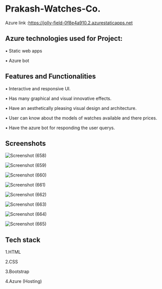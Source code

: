 # Prakash-Watches-Co.
Azure link :https://jolly-field-0f8e4a910.2.azurestaticapps.net


## Azure technologies used for Project:

• Static web apps

• Azure bot

## Features and Functionalities

• Interactive and responsive UI.

• Has many graphical and visual innovative effects.

• Have an aesthetically pleasing visual design and architecture.

• User can know about the models of watches available and there prices.

• Have the azure bot for responding the user querys.


## Screenshots

![Screenshot (658)](https://user-images.githubusercontent.com/110903647/215848776-0d67bd0b-230a-4264-b472-a19b4557492d.png)


![Screenshot (659)](https://user-images.githubusercontent.com/110903647/215849800-e0958c6f-5662-4aa6-bd04-1c88b983c5db.png)


![Screenshot (660)](https://user-images.githubusercontent.com/110903647/215849847-be4b31f4-28a2-45a1-8d50-c451afc635ae.png)


![Screenshot (661)](https://user-images.githubusercontent.com/110903647/215849880-cdfc2200-0047-436d-9c73-efce00ab1097.png)


![Screenshot (662)](https://user-images.githubusercontent.com/110903647/215849908-608e159e-f978-4c66-9f56-35e6f2bb2078.png)


![Screenshot (663)](https://user-images.githubusercontent.com/110903647/215849942-ea81594f-26c7-4ad1-be19-a62848854005.png)

![Screenshot (664)](https://user-images.githubusercontent.com/110903647/215850897-8c254326-b2ff-4707-aeab-900614cf8d7a.png)

![Screenshot (665)](https://user-images.githubusercontent.com/110903647/215859526-6a0f0e2d-8467-43c0-b31d-7422d4499c7d.png)



## Tech stack

1.HTML

2.CSS

3.Bootstrap

4.Azure (Hosting)

